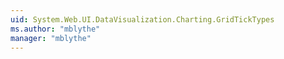 ```yaml
---
uid: System.Web.UI.DataVisualization.Charting.GridTickTypes
ms.author: "mblythe"
manager: "mblythe"
---
```

